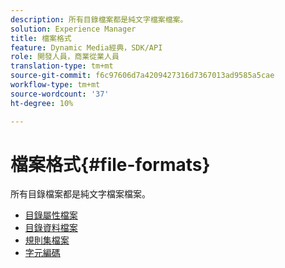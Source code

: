 ```yaml
---
description: 所有目錄檔案都是純文字檔案檔案。
solution: Experience Manager
title: 檔案格式
feature: Dynamic Media經典，SDK/API
role: 開發人員，商業從業人員
translation-type: tm+mt
source-git-commit: f6c97606d7a4209427316d7367013ad9585a5cae
workflow-type: tm+mt
source-wordcount: '37'
ht-degree: 10%

---
```



# 檔案格式{#file-formats}

所有目錄檔案都是純文字檔案檔案。

* [目錄屬性檔案](r-catalog-attribute-files.md)
* [目錄資料檔案](r-catalog-data-files.md)
* [規則集檔案](r-rule-set-files.md)
* [字元編碼](r-is-cat-character-encoding.md)

